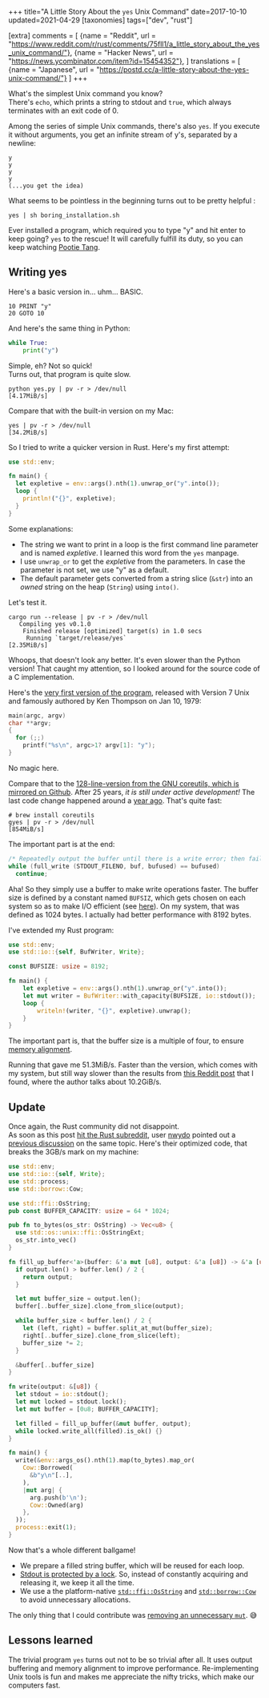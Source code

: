 +++
title="A Little Story About the `yes` Unix Command"
date=2017-10-10
updated=2021-04-29
[taxonomies]
tags=["dev", "rust"]

[extra]
comments = [
  {name = "Reddit", url = "https://www.reddit.com/r/rust/comments/75fll1/a_little_story_about_the_yes_unix_command/"},
  {name = "Hacker News", url = "https://news.ycombinator.com/item?id=15454352"},
]
translations = [
  {name = "Japanese", url = "https://postd.cc/a-little-story-about-the-yes-unix-command/"}
]
+++

What's the simplest Unix command you know?  
There's `echo`, which prints a string to stdout and `true`, which always terminates with an exit code of 0.

Among the series of simple Unix commands, there's also `yes`.
If you execute it without arguments, you get an infinite stream of y's, separated by a newline:

```
y
y
y
y
(...you get the idea)
```

What seems to be pointless in the beginning turns out to be pretty helpful :

```
yes | sh boring_installation.sh
```

Ever installed a program, which required you to type "y" and hit enter to keep going?
`yes` to the rescue! It will carefully fulfill its duty, so you can keep watching [Pootie Tang](https://www.youtube.com/watch?v=yhBExhldRXQ).

## Writing yes

Here's a basic version in... uhm... BASIC.

```
10 PRINT "y"
20 GOTO 10
```

And here's the same thing in Python:

```python
while True:
    print("y")
```

Simple, eh? Not so quick!  
Turns out, that program is quite slow.

```
python yes.py | pv -r > /dev/null
[4.17MiB/s]
```

Compare that with the built-in version on my Mac:

```
yes | pv -r > /dev/null
[34.2MiB/s]
```

So I tried to write a quicker version in Rust. Here's my first attempt:

```rust
use std::env;

fn main() {
  let expletive = env::args().nth(1).unwrap_or("y".into());
  loop {
    println!("{}", expletive);
  }
}
```

Some explanations:

- The string we want to print in a loop is the first command line parameter and is named _expletive_. I learned this word from the `yes` manpage.
- I use `unwrap_or` to get the _expletive_ from the parameters. In case the parameter is not set, we use "y" as a default.
- The default parameter gets converted from a string slice (`&str`) into an _owned_ string on the heap (`String`) using `into()`.

Let's test it.

```
cargo run --release | pv -r > /dev/null
   Compiling yes v0.1.0
    Finished release [optimized] target(s) in 1.0 secs
     Running `target/release/yes`
[2.35MiB/s]
```

Whoops, that doesn't look any better. It's even slower than the Python version!
That caught my attention, so I looked around for the source code of a C implementation.

Here's the [very first version of the program](https://github.com/dspinellis/unix-history-repo/blob/4c37048d6dd7b8f65481c8c86ef8cede2e782bb3/usr/src/cmd/yes.c), released with Version 7 Unix and famously authored by Ken Thompson on <nobr>Jan 10, 1979</nobr>:

```c
main(argc, argv)
char **argv;
{
  for (;;)
    printf("%s\n", argc>1? argv[1]: "y");
}
```

No magic here.

Compare that to the [128-line-version from the GNU coreutils, which is mirrored on Github](https://github.com/coreutils/coreutils/blame/master/src/yes.c). After 25 years, _it is still under active development!_
The last code change happened around a [year ago](https://github.com/coreutils/coreutils/commit/4cdb1703aff044de44d27e0558714542197f6dad).
That's quite fast:

```
# brew install coreutils
gyes | pv -r > /dev/null
[854MiB/s]
```

The important part is at the end:

```c
/* Repeatedly output the buffer until there is a write error; then fail.  */
while (full_write (STDOUT_FILENO, buf, bufused) == bufused)
  continue;
```

Aha! So they simply use a buffer to make write operations faster.
The buffer size is defined by a constant named `BUFSIZ`, which gets chosen on each system so as to make I/O efficient (see [here](https://www.gnu.org/software/libc/manual/html_node/Controlling-Buffering.html)).
On my system, that was defined as 1024 bytes. I actually had better performance with 8192 bytes.

I've extended my Rust program:

```rust
use std::env;
use std::io::{self, BufWriter, Write};

const BUFSIZE: usize = 8192;

fn main() {
    let expletive = env::args().nth(1).unwrap_or("y".into());
    let mut writer = BufWriter::with_capacity(BUFSIZE, io::stdout());
    loop {
        writeln!(writer, "{}", expletive).unwrap();
    }
}
```

The important part is, that the buffer size is a multiple of four, to ensure [memory alignment](https://stackoverflow.com/a/381368/270334).

Running that gave me 51.3MiB/s.
Faster than the version, which comes with my system, but still way slower than the results from [this Reddit post](https://www.reddit.com/r/unix/comments/6gxduc/how_is_gnu_yes_so_fast/) that I found, where the author talks about 10.2GiB/s.

## Update

Once again, the Rust community did not disappoint.  
As soon as this post [hit the Rust subreddit](https://www.reddit.com/r/rust/comments/75fll1/a_little_story_about_the_yes_unix_command/), user [nwydo](https://www.reddit.com/user/nwydo) pointed out a [previous discussion](https://www.reddit.com/r/rust/comments/4wde08/optimising_yes_any_further_ideas/) on the same topic.
Here's their optimized code, that breaks the 3GB/s mark on my machine:

```rust
use std::env;
use std::io::{self, Write};
use std::process;
use std::borrow::Cow;

use std::ffi::OsString;
pub const BUFFER_CAPACITY: usize = 64 * 1024;

pub fn to_bytes(os_str: OsString) -> Vec<u8> {
  use std::os::unix::ffi::OsStringExt;
  os_str.into_vec()
}

fn fill_up_buffer<'a>(buffer: &'a mut [u8], output: &'a [u8]) -> &'a [u8] {
  if output.len() > buffer.len() / 2 {
    return output;
  }

  let mut buffer_size = output.len();
  buffer[..buffer_size].clone_from_slice(output);

  while buffer_size < buffer.len() / 2 {
    let (left, right) = buffer.split_at_mut(buffer_size);
    right[..buffer_size].clone_from_slice(left);
    buffer_size *= 2;
  }

  &buffer[..buffer_size]
}

fn write(output: &[u8]) {
  let stdout = io::stdout();
  let mut locked = stdout.lock();
  let mut buffer = [0u8; BUFFER_CAPACITY];

  let filled = fill_up_buffer(&mut buffer, output);
  while locked.write_all(filled).is_ok() {}
}

fn main() {
  write(&env::args_os().nth(1).map(to_bytes).map_or(
    Cow::Borrowed(
      &b"y\n"[..],
    ),
    |mut arg| {
      arg.push(b'\n');
      Cow::Owned(arg)
    },
  ));
  process::exit(1);
}
```

Now that's a whole different ballgame!

- We prepare a filled string buffer, which will be reused for each loop.
- [Stdout is protected by a lock](https://doc.rust-lang.org/std/io/struct.Stdout.html#method.lock). So, instead of constantly acquiring and releasing it, we keep it all the time.
- We use a the platform-native [`std::ffi::OsString`](https://doc.rust-lang.org/std/ffi/struct.OsString.html) and [`std::borrow::Cow`](https://doc.rust-lang.org/std/borrow/enum.Cow.html) to avoid unnecessary allocations.

The only thing that I could contribute was [removing an unnecessary `mut`](https://github.com/cgati/yes/pull/3/files). 😅

## Lessons learned

The trivial program `yes` turns out not to be so trivial after all.
It uses output buffering and memory alignment to improve performance.
Re-implementing Unix tools is fun and makes me appreciate the nifty tricks,
which make our computers fast.
